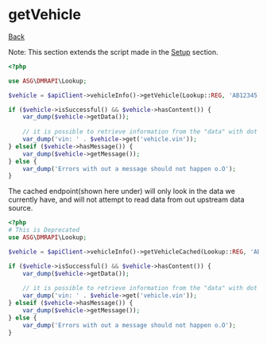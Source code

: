 # getVehicle

[Back](../../ROOT.md)

Note: This section extends the script made in the [Setup](../SETUP.md) section.

```php
<?php

use ASG\DMRAPI\Lookup;

$vehicle = $apiClient->vehicleInfo()->getVehicle(Lookup::REG, 'AB12345');

if ($vehicle->isSuccessful() && $vehicle->hasContent()) {
    var_dump($vehicle->getData());
    
    // it is possible to retrieve information from the "data" with dot notation with the "get" method.
    var_dump('vin: ' . $vehicle->get('vehicle.vin'));
} elseif ($vehicle->hasMessage()) {
    var_dump($vehicle->getMessage());
} else {
    var_dump('Errors with out a message should not happen o.O');
}
```

The cached endpoint(shown here under) will only look in the data we currently have, and will not attempt to read data from out upstream data source.

```php
<?php
# This is Deprecated
use ASG\DMRAPI\Lookup;

$vehicle = $apiClient->vehicleInfo()->getVehicleCached(Lookup::REG, 'AB12345');

if ($vehicle->isSuccessful() && $vehicle->hasContent()) {
    var_dump($vehicle->getData());
    
    // it is possible to retrieve information from the "data" with dot notation with the "get" method.
    var_dump('vin: ' . $vehicle->get('vehicle.vin'));
} elseif ($vehicle->hasMessage()) {
    var_dump($vehicle->getMessage());
} else {
    var_dump('Errors with out a message should not happen o.O');
}
```